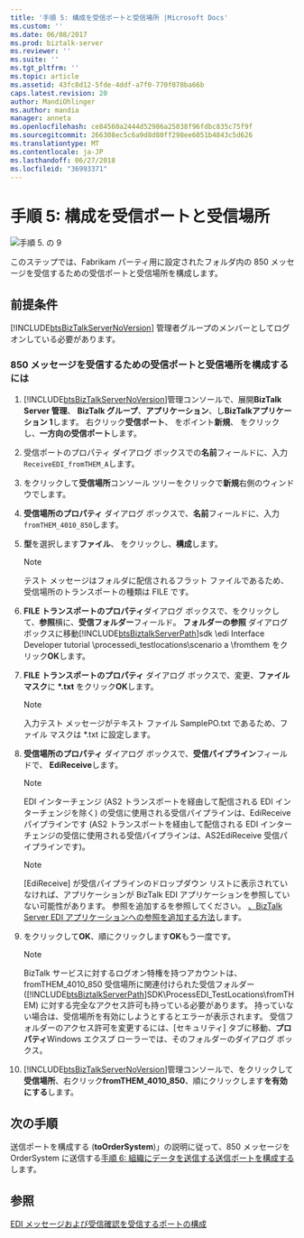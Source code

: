 ```yaml
---
title: '手順 5: 構成を受信ポートと受信場所 |Microsoft Docs'
ms.custom: ''
ms.date: 06/08/2017
ms.prod: biztalk-server
ms.reviewer: ''
ms.suite: ''
ms.tgt_pltfrm: ''
ms.topic: article
ms.assetid: 43fc8d12-5fde-4ddf-a7f0-770f078ba66b
caps.latest.revision: 20
author: MandiOhlinger
ms.author: mandia
manager: anneta
ms.openlocfilehash: ce84560a2444d52986a25038f96fdbc835c75f9f
ms.sourcegitcommit: 266308ec5c6a9d8d80ff298ee6051b4843c5d626
ms.translationtype: MT
ms.contentlocale: ja-JP
ms.lasthandoff: 06/27/2018
ms.locfileid: "36993371"
---
```

# <a name="step-5-configure-a-receive-port-and-receive-location"></a>手順 5: 構成を受信ポートと受信場所
![手順 5. の 9](../adapters-and-accelerators/wcf-lob-adapter-sdk/media/step-5of9.gif "Step_5of9")  
  
 このステップでは、Fabrikam パーティ用に設定されたフォルダ内の 850 メッセージを受信するための受信ポートと受信場所を構成します。  
  
## <a name="prerequisites"></a>前提条件  
 [!INCLUDE[btsBizTalkServerNoVersion](../includes/btsbiztalkservernoversion-md.md)] 管理者グループのメンバーとしてログオンしている必要があります。  
  
### <a name="to-configure-a-receive-port-and-receive-location-for-receiving-the-850-message"></a>850 メッセージを受信するための受信ポートと受信場所を構成するには  
  
1. [!INCLUDE[btsBizTalkServerNoVersion](../includes/btsbiztalkservernoversion-md.md)]管理コンソールで、展開**BizTalk Server 管理**、 **BizTalk グループ**、**アプリケーション**、し**BizTalkアプリケーション 1**します。 右クリック**受信ポート**、 をポイント**新規**、 をクリックし、**一方向の受信ポート**します。  
  
2. 受信ポートのプロパティ ダイアログ ボックスでの**名前**フィールドに、入力`ReceiveEDI_fromTHEM_A`します。  
  
3. をクリックして**受信場所**コンソール ツリーをクリックで**新規**右側のウィンドウでします。  
  
4. **受信場所のプロパティ** ダイアログ ボックスで、**名前**フィールドに、入力`fromTHEM_4010_850`します。  
  
5. **型**を選択します**ファイル**、 をクリックし、**構成**します。  
  
   > [!NOTE]
   >  テスト メッセージはフォルダに配信されるフラット ファイルであるため、受信場所のトランスポートの種類は FILE です。  
  
6. **FILE トランスポートのプロパティ**ダイアログ ボックスで、をクリックして、**参照**横に、**受信フォルダー**フィールド。 **フォルダーの参照** ダイアログ ボックスに移動[!INCLUDE[btsBiztalkServerPath](../includes/btsbiztalkserverpath-md.md)]sdk \edi Interface Developer tutorial \processedi_testlocations\scenario a \fromthem をクリック**OK**します。  
  
7. **FILE トランスポートのプロパティ** ダイアログ ボックスで、変更、**ファイル マスク**に **\*.txt**  をクリック**OK**します。  
  
   > [!NOTE]
   >  入力テスト メッセージがテキスト ファイル SamplePO.txt であるため、ファイル マスクは *.txt に設定します。  
  
8. **受信場所のプロパティ** ダイアログ ボックスで、**受信パイプライン**フィールドで、 **EdiReceive**します。  
  
   > [!NOTE]
   >  EDI インターチェンジ (AS2 トランスポートを経由して配信される EDI インターチェンジを除く) の受信に使用される受信パイプラインは、EdiReceive パイプラインです (AS2 トランスポートを経由して配信される EDI インターチェンジの受信に使用される受信パイプラインは、AS2EdiReceive 受信パイプラインです)。  
  
   > [!NOTE]
   >  [EdiReceive] が受信パイプラインのドロップダウン リストに表示されていなければ、アプリケーションが BizTalk EDI アプリケーションを参照していない可能性があります。 参照を追加するを参照してください。 [、BizTalk Server EDI アプリケーションへの参照を追加する方法](http://msdn.microsoft.com/library/7af066fb-372f-4709-b566-c8d6b4a9d782)します。  
  
9. をクリックして**OK**、順にクリックします**OK**もう一度です。  
  
   > [!NOTE]
   >  BizTalk サービスに対するログオン特権を持つアカウントは、fromTHEM_4010_850 受信場所に関連付けられた受信フォルダー ([!INCLUDE[btsBiztalkServerPath](../includes/btsbiztalkserverpath-md.md)]SDK\ProcessEDI_TestLocations\fromTHEM) に対する完全なアクセス許可も持っている必要があります。 持っていない場合は、受信場所を有効にしようとするとエラーが表示されます。 受信フォルダーのアクセス許可を変更するには、[セキュリティ] タブに移動、**プロパティ**Windows エクスプ ローラーでは、そのフォルダーのダイアログ ボックス。  
  
10. [!INCLUDE[btsBizTalkServerNoVersion](../includes/btsbiztalkservernoversion-md.md)]管理コンソールで、をクリックして**受信場所**、右クリック**fromTHEM_4010_850**、順にクリックします**を有効にする**します。  
  
## <a name="next-steps"></a>次の手順  
 送信ポートを構成する (**toOrderSystem**)」の説明に従って、850 メッセージを OrderSystem に送信する[手順 6: 組織にデータを送信する送信ポートを構成する](../core/step-6-configure-a-send-port-to-send-data-to-your-organization.md)します。  
  
## <a name="see-also"></a>参照  
 [EDI メッセージおよび受信確認を受信するポートの構成](../core/configuring-a-port-to-receive-edi-messages-and-acknowledgments.md)